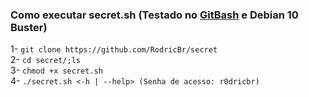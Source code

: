 ### Como executar secret.sh (Testado no [GitBash](https://git-scm.com/downloads) e Debian 10 Buster)
1- `git clone https://github.com/RodricBr/secret` <br>
2- `cd secret/;ls` <br>
3- `chmod +x secret.sh` <br>
4- `./secret.sh <-h | --help> (Senha de acesso: r0dricbr)` <br>
